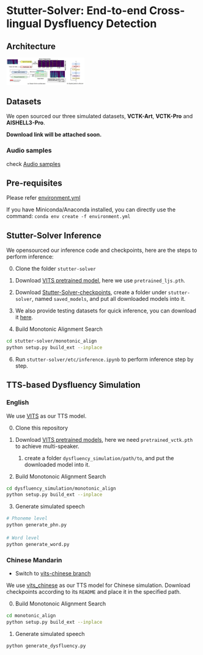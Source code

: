 # Stutter-Solver: End-to-end Cross-lingual Dysfluency Detection

## Architecture
<img src="resources/architecture.png" alt="image-20240321090057059" style="zoom: 20%; display: block; margin-right: auto; margin-left: 0;" />


## Datasets
We open sourced our three simulated datasets, **VCTK-Art**, **VCTK-Pro** and **AISHELL3-Pro**. 

**Download link will be attached soon.**

### Audio samples

check [Audio samples](https://drive.google.com/drive/folders/1LhYGUhAzkCT7P6JEYTqSV10Yq9ryjb__?usp=sharing)

## Pre-requisites
Please refer [environment.yml](environment.yml)

If you have Miniconda/Anaconda installed, you can directly use the command: `conda env create -f environment.yml`


## Stutter-Solver Inference
We opensourced our inference code and checkpoints, here are the steps to perform inference:

0. Clone the folder `stutter-solver`

1. Download [VITS pretrained model](https://drive.google.com/drive/folders/1ksarh-cJf3F5eKJjLVWY0X1j1qsQqiS2), here we use `pretrained_ljs.pth`.

2. Download [Stutter-Solver-checkpoints](https://drive.google.com/drive/folders/1EQzAZhmMDdMQy_S0TS73ESZXW4ucb5Eh?usp=sharing), create a folder under `stutter-solver`, named `saved_models`, and put all downloaded models into it.

3. We also provide testing datasets for quick inference, you can download it [here](https://drive.google.com/drive/folders/1OhbylWohKrAVN0JZGKfl0LAKdzXVzlai?usp=sharing).

4. Build Monotonic Alignment Search

```sh
cd stutter-solver/monotonic_align
python setup.py build_ext --inplace
```

6. Run `stutter-solver/etc/inference.ipynb` to perform inference step by step.


## TTS-based Dysfluency Simulation

### English
We use [VITS](https://github.com/jaywalnut310/vits) as our TTS model.

0. Clone this repository

0. Download [VITS pretrained models](https://drive.google.com/drive/folders/1ksarh-cJf3F5eKJjLVWY0X1j1qsQqiS2?usp=sharing), here we need `pretrained_vctk.pth` to achieve multi-speaker.
   1. create a folder `dysfluency_simulation/path/to`, and put the downloaded model into it.

0. Build Monotonoic Alignment Search
```sh
cd dysfluency_simulation/monotonic_align
python setup.py build_ext --inplace
```
3. Generate simulated speech
```sh
# Phoneme level
python generate_phn.py

# Word level
python generate_word.py
```

### Chinese Mandarin
* Switch to [vits-chinese branch](https://github.com/eureka235/Stutter-Solver/tree/vits-chinese)

We use [vits_chinese](https://github.com/PlayVoice/vits_chinese/tree/bert_vits_aishell3?tab=readme-ov-file) as our TTS model for Chinese simulation. Download checkpoints according to its `README` and place it in the specified path.

0. Build Monotonoic Alignment Search
```sh
cd monotonic_align
python setup.py build_ext --inplace
```
1. Generate simulated speech
```sh
python generate_dysfluency.py
```


